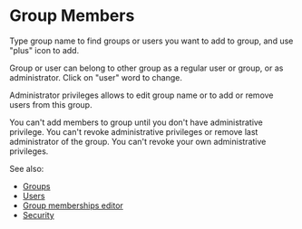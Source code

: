 <!-- TITLE: Edit Group Members -->
<!-- SUBTITLE: -->

# Group Members

Type group name to find groups or users you want to add to group, and use "plus" icon to add.

Group or user can belong to other group as a regular user or group, or as administrator.
Click on "user" word to change.

Administrator privileges allows to edit group name or to add or remove users from this group.

You can't add members to group until you don't have administrative privilege.
You can't revoke administrative privileges or remove last administrator of the group.
You can't revoke your own administrative privileges.

See also:

  * [Groups](../entities/group.md)
  * [Users](../entities/user.md)
  * [Group memberships editor](edit-group-memberships.md)
  * [Security](../features/security.md)
